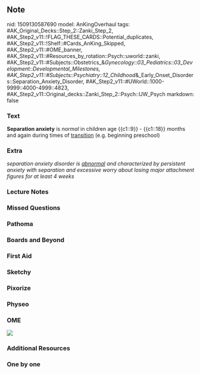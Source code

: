 ## Note
nid: 1509130587690
model: AnKingOverhaul
tags: #AK_Original_Decks::Step_2::Zanki_Step_2, #AK_Step2_v11::!FLAG_THESE_CARDS::Potential_duplicates, #AK_Step2_v11::!Shelf::#Cards_AnKing_Skipped, #AK_Step2_v11::#OME_banner, #AK_Step2_v11::#Resources_by_rotation::Psych::uworld::zanki, #AK_Step2_v11::#Subjects::Obstetrics_&_Gynecology::03_Pediatrics::03_Development::Developmental_Milestones, #AK_Step2_v11::#Subjects::Psychiatry::12_Childhood_&_Early_Onset_Disorders::Separation_Anxiety_Disorder, #AK_Step2_v11::#UWorld::1000-9999::4000-4999::4823, #AK_Step2_v11::Original_decks::Zanki_Step_2::Psych::UW_Psych
markdown: false

### Text
<b>Separation anxiety</b> is <i>normal</i> in children age
{{c1::9}} - {{c1::18}} months and again during times of
<u>transition</u> (e.g. beginning preschool)

### Extra
<i>separation anxiety disorder is <u>abnormal</u> and characterized
by persistent anxiety with separation and excessive worry about
losing major attachment figures for at least 4 weeks</i>

### Lecture Notes


### Missed Questions


### Pathoma


### Boards and Beyond


### First Aid


### Sketchy


### Pixorize


### Physeo


### OME
<div class="ome-widget">
  <a href="https://onlinemeded.org?ref=anki"><img src=
  "_OME_AnkiFlashcards_General_4.png"></a>
</div>

### Additional Resources


### One by one

